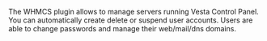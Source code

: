 The WHMCS plugin allows to manage servers running Vesta Control Panel. You can automatically create delete or suspend user accounts. Users are able to change passwords and manage their web/mail/dns domains.